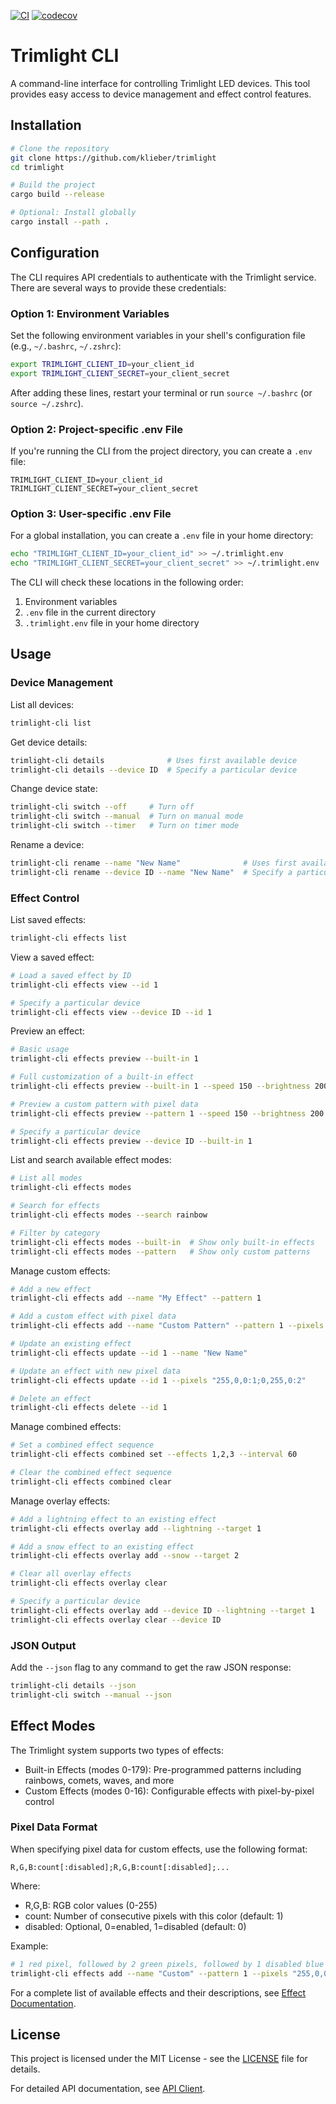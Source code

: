 [![CI](https://github.com/klieber/trimlight/actions/workflows/ci.yml/badge.svg)](https://github.com/klieber/trimlight/actions/workflows/ci.yml)
[![codecov](https://codecov.io/gh/klieber/trimlight/branch/main/graph/badge.svg)](https://codecov.io/gh/klieber/trimlight)

# Trimlight CLI

A command-line interface for controlling Trimlight LED devices. This tool provides easy access to device management and effect control features.

## Installation

```bash
# Clone the repository
git clone https://github.com/klieber/trimlight
cd trimlight

# Build the project
cargo build --release

# Optional: Install globally
cargo install --path .
```

## Configuration

The CLI requires API credentials to authenticate with the Trimlight service. There are several ways to provide these credentials:

### Option 1: Environment Variables
Set the following environment variables in your shell's configuration file (e.g., `~/.bashrc`, `~/.zshrc`):
```bash
export TRIMLIGHT_CLIENT_ID=your_client_id
export TRIMLIGHT_CLIENT_SECRET=your_client_secret
```
After adding these lines, restart your terminal or run `source ~/.bashrc` (or `source ~/.zshrc`).

### Option 2: Project-specific .env File
If you're running the CLI from the project directory, you can create a `.env` file:
```env
TRIMLIGHT_CLIENT_ID=your_client_id
TRIMLIGHT_CLIENT_SECRET=your_client_secret
```

### Option 3: User-specific .env File
For a global installation, you can create a `.env` file in your home directory:
```bash
echo "TRIMLIGHT_CLIENT_ID=your_client_id" >> ~/.trimlight.env
echo "TRIMLIGHT_CLIENT_SECRET=your_client_secret" >> ~/.trimlight.env
```

The CLI will check these locations in the following order:
1. Environment variables
2. `.env` file in the current directory
3. `.trimlight.env` file in your home directory

## Usage

### Device Management

List all devices:
```bash
trimlight-cli list
```

Get device details:
```bash
trimlight-cli details              # Uses first available device
trimlight-cli details --device ID  # Specify a particular device
```

Change device state:
```bash
trimlight-cli switch --off     # Turn off
trimlight-cli switch --manual  # Turn on manual mode
trimlight-cli switch --timer   # Turn on timer mode
```

Rename a device:
```bash
trimlight-cli rename --name "New Name"              # Uses first available device
trimlight-cli rename --device ID --name "New Name"  # Specify a particular device
```

### Effect Control

List saved effects:
```bash
trimlight-cli effects list
```

View a saved effect:
```bash
# Load a saved effect by ID
trimlight-cli effects view --id 1

# Specify a particular device
trimlight-cli effects view --device ID --id 1
```

Preview an effect:
```bash
# Basic usage
trimlight-cli effects preview --built-in 1

# Full customization of a built-in effect
trimlight-cli effects preview --built-in 1 --speed 150 --brightness 200 --pixel-len 45 --reverse

# Preview a custom pattern with pixel data
trimlight-cli effects preview --pattern 1 --speed 150 --brightness 200 --pixels "255,0,0:1;0,255,0:2"

# Specify a particular device
trimlight-cli effects preview --device ID --built-in 1
```

List and search available effect modes:
```bash
# List all modes
trimlight-cli effects modes

# Search for effects
trimlight-cli effects modes --search rainbow

# Filter by category
trimlight-cli effects modes --built-in  # Show only built-in effects
trimlight-cli effects modes --pattern   # Show only custom patterns
```

Manage custom effects:
```bash
# Add a new effect
trimlight-cli effects add --name "My Effect" --pattern 1

# Add a custom effect with pixel data
trimlight-cli effects add --name "Custom Pattern" --pattern 1 --pixels "255,0,0:1;0,255,0:2"

# Update an existing effect
trimlight-cli effects update --id 1 --name "New Name"

# Update an effect with new pixel data
trimlight-cli effects update --id 1 --pixels "255,0,0:1;0,255,0:2"

# Delete an effect
trimlight-cli effects delete --id 1
```

Manage combined effects:
```bash
# Set a combined effect sequence
trimlight-cli effects combined set --effects 1,2,3 --interval 60

# Clear the combined effect sequence
trimlight-cli effects combined clear
```

Manage overlay effects:
```bash
# Add a lightning effect to an existing effect
trimlight-cli effects overlay add --lightning --target 1

# Add a snow effect to an existing effect
trimlight-cli effects overlay add --snow --target 2

# Clear all overlay effects
trimlight-cli effects overlay clear

# Specify a particular device
trimlight-cli effects overlay add --device ID --lightning --target 1
trimlight-cli effects overlay clear --device ID
```

### JSON Output

Add the `--json` flag to any command to get the raw JSON response:
```bash
trimlight-cli details --json
trimlight-cli switch --manual --json
```

## Effect Modes

The Trimlight system supports two types of effects:
- Built-in Effects (modes 0-179): Pre-programmed patterns including rainbows, comets, waves, and more
- Custom Effects (modes 0-16): Configurable effects with pixel-by-pixel control

### Pixel Data Format

When specifying pixel data for custom effects, use the following format:
```
R,G,B:count[:disabled];R,G,B:count[:disabled];...
```

Where:
- R,G,B: RGB color values (0-255)
- count: Number of consecutive pixels with this color (default: 1)
- disabled: Optional, 0=enabled, 1=disabled (default: 0)

Example:
```bash
# 1 red pixel, followed by 2 green pixels, followed by 1 disabled blue pixel
trimlight-cli effects add --name "Custom" --pattern 1 --pixels "255,0,0:1;0,255,0:2;0,0,255:1:1"
```

For a complete list of available effects and their descriptions, see [Effect Documentation](docs/effects.md).

## License

This project is licensed under the MIT License - see the [LICENSE](LICENSE) file for details.

For detailed API documentation, see [API Client](docs/api-client.md).
